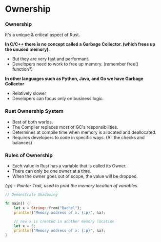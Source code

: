 # Ownership

### Ownership

It's a unique & critical aspect of Rust.

**In C/C++ there is no concept called a Garbage Collector. (which frees up the unused memory).**

* But they are very fast and performant.
* Developers need to work to free up memory. (remember free() function?)

**In other languages such as Python, Java, and Go we have Garbage Collector**

* Relatively slower
* Developers can focus only on business logic.

### Rust Ownership System

* Best of both worlds.
* The Compiler replaces most of GC's responsibilities.
* Determines at compile time when memory is allocated and deallocated.
* Requires developers to code in specific ways. (All the checks and balances)

### Rules of Ownership

* Each value in Rust has a variable that is called its Owner.
* There can only be one owner at a time.
* When the owner goes out of scope, the value will be dropped.

_{:p} - Pointer Trait, used to print the memory location of variables._

```rust
// Demonstrate Shadowing

fn main() {
    let x = String::from("Rachel");
    println!("Memory address of x: {:p}", &x);
    
    // new x is created in another memory location
    let x = 5;
    println!("Memory address of x: {:p}", &x);
}
```

